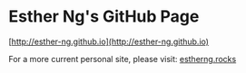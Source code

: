 # Esther Ng's GitHub Page

[http://esther-ng.github.io](http://esther-ng.github.io)

For a more current personal site, please visit: [estherng.rocks](http://estherng.rocks)
